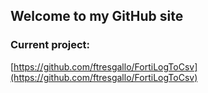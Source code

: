 ## Welcome to my GitHub site

### Current project:

[https://github.com/ftresgallo/FortiLogToCsv](https://github.com/ftresgallo/FortiLogToCsv)
